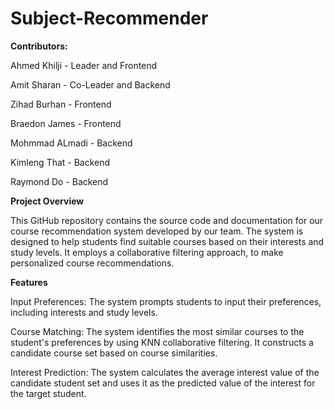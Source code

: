 # Subject-Recommender


**Contributors:**

Ahmed Khilji - Leader and Frontend

Amit Sharan - Co-Leader and Backend

Zihad Burhan - Frontend

Braedon James - Frontend

Mohmmad ALmadi - Backend

Kimleng That - Backend

Raymond Do - Backend



**Project Overview**

This GitHub repository contains the source code and documentation for our course recommendation system developed by our team. The system is designed to help students find suitable courses based on their interests and study levels. It employs a collaborative filtering approach, to make personalized course recommendations.



**Features**

Input Preferences: The system prompts students to input their preferences, including interests and study levels.

Course Matching: The system identifies the most similar courses to the student's preferences by using KNN collaborative filtering. It constructs a candidate course set based on course similarities.

Interest Prediction: The system calculates the average interest value of the candidate student set and uses it as the predicted value of the interest for the target student.

